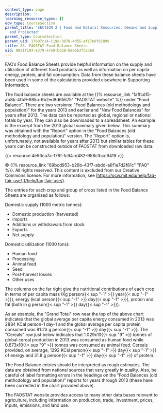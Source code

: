 ```yaml
---
content_type: page
description: ''
learning_resource_types: []
ocw_type: CourseSection
parent_title: 'SECTION 2 | Food and Natural Resources: Demand and Supply, Current
  and Projected'
parent_type: CourseSection
parent_uid: 17b97c14-119d-387b-4d55-af17e0f93899
title: S3. FAOSTAT Food Balance Sheets
uid: 80a1f194-8379-a7e0-bd28-be96b3fc236d
---
```


FAO’s Food Balance Sheets provide helpful information on the supply and utilization of different food products as well as information on per capita energy, protein, and fat consumption. Data from these balance sheets have been used in some of the calculations provided elsewhere in Supporting Information.

The food balance sheets are available at the {{% resource_link "faffcd15-ab8b-4fb9-985a-9b2ed8d65675" "FAOSTAT website" %}} under "Food Balance". There are two versions: "Food Balances (old methodology and population)" for the years 2013 and earlier and "New Food Balances" for years after 2013. The data can be reported as global, regional or national totals by year. They can also be downloaded to a spreadsheet. An example is the excerpt from the 2013 global summary given below. This summary was obtained with the "Report" option in the "Food Balances (old methodology and population)" version. The "Report" option is, unfortunately, not available for years after 2013 but similar tables for these years can be constructed outside of FAOSTAT from downloaded raw data.

{{< resource 4e93ca7a-178f-fc94-d482-958cfbcc9419 >}}

© {{% resource_link "89bcd953-b29b-43f7-abdd-a6f1e7d2f81c" "FAO" %}}. All rights reserved. This content is excluded from our Creative Commons license. For more information, see [https://ocw.mit.edu/help/faq-fair-use/](/help/faq-fair-use/).

The entries for each crop and group of crops listed in the Food Balance Sheets are organized as follows:

Domestic supply (1000 metric tonnes):           

*   Domestic production (harvested)
*   Imports
*   Additions or withdrawals from stock
*   Exports
*   Net supply

Domestic utilization (1000 tons):

*   Human food
*   Processing
*   Animal feed
*   Seed
*   Post-harvest losses
*   Other uses

The columns on the far right give the nutritional contributions of each crop in terms of per capita mass (Kg person{{< sup "\-1" >}} year{{< sup "\-1" >}}), energy (kcal person{{< sup "\-1" >}} day{{< sup "\-1" >}}), protein and fat (both in g person{{< sup "\-1" >}} day{{< sup "\-1" >}}).

As an example, the "Grand Total" row near the top of the above chart indicates that the global average per capita energy consumed in 2013 was 2884 KCal person-1 day-1 and the global average per capita protein consumed was 81.23 g person{{< sup "\-1" >}} day{{< sup "\-1" >}}. The "Cereals" row just below indicates that 1.029x10{{< sup "9" >}} tonnes of global cereal production in 2013 was consumed as human food while 0.873x10{{< sup "9" >}} tonnes was consumed as animal feed. Cereals provided, on average, 1292 KCal person{{< sup "\-1" >}} day{{< sup "\-1" >}} of energy and 31.8 g person{{< sup "\-1" >}} day{{< sup "\-1" >}} of protein. 

The Food Balance entries should be interpreted as rough estimates. The data are obtained from national sources that vary greatly in quality. Also, be careful of label formatting errors in the headings on the “Food Balances (old methodology and population)” reports for years through 2013 (these have been corrected in the chart provided above).

The FAOSTAT website provides access to many other data bases relevant to agriculture, including information on production, trade, investment, prices, inputs, emissions, and land use.